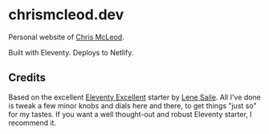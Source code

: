 # chrismcleod.dev

Personal website of [Chris McLeod](https://chrismcleod.dev).

Built with Eleventy. Deploys to Netlify.

## Credits

Based on the excellent [Eleventy Excellent](https://eleventy-excellent.netlify.app/) starter by [Lene Saile](https://www.lenesaile.com/). All I've done is tweak a few minor knobs and dials here and there, to get things "just so" for my tastes. If you want a well thought-out and robust Eleventy starter, I recommend it.
